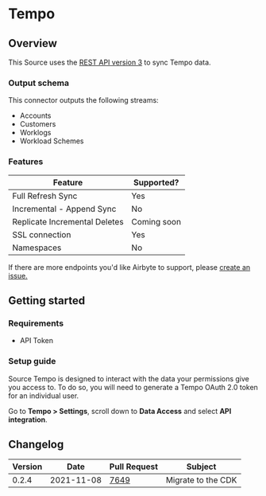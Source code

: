 # Tempo

## Overview

This Source uses the [REST API version 3](https://tempo-io.github.io/tempo-api-docs/) to sync Tempo data.

### Output schema

This connector outputs the following streams:

* Accounts
* Customers
* Worklogs
* Workload Schemes

### Features

| Feature                       | Supported?  |
| ----------------------------- | ----------- |
| Full Refresh Sync             | Yes         |
| Incremental - Append Sync     | No          |
| Replicate Incremental Deletes | Coming soon |
| SSL connection                | Yes         |
| Namespaces                    | No          |

If there are more endpoints you'd like Airbyte to support, please [create an issue.](https://github.com/airbytehq/airbyte/issues/new/choose)

## Getting started

### Requirements

* API Token

### Setup guide

Source Tempo is designed to interact with the data your permissions give you access to. To do so, you will need to generate a Tempo OAuth 2.0 token for an individual user.

Go to **Tempo > Settings**, scroll down to **Data Access** and select **API integration**.

## Changelog

| Version | Date       | Pull Request                                           | Subject            |
| ------- | ---------- | ------------------------------------------------------ | ------------------ |
| 0.2.4   | 2021-11-08 | [7649](https://github.com/airbytehq/airbyte/pull/7649) | Migrate to the CDK |
